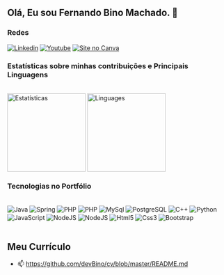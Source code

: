 ## Olá, Eu sou Fernando Bino Machado. 👋

### Redes

[![Linkedin](https://img.shields.io/badge/LinkedIn-0077B5?style=for-the-badge&logo=linkedin&logoColor=white)](https://www.linkedin.com/in/)
[![Youtube](https://img.shields.io/badge/YouTube-FF0000?style=for-the-badge&logo=youtube&logoColor=white)](https://www.youtube.com/@fernandobinomachado3876)
[![Site no Canva](https://img.shields.io/badge/Canva-%2300C4CC.svg?&style=for-the-badge&logo=Canva&logoColor=white)](https://fernando-bino-machado.my.canva.site/)

### Estatísticas sobre minhas contribuições e Principais Linguagens

<div style="display: inline_block"><br/>
    <img align="center" height="180em" alt="Estatísticas" src="https://github-readme-stats.vercel.app/api?username=devBino&include_all_commits=true&count_private=true&theme=dracula&show_icons=true">
    <img align="center" height="180em" alt="Linguages" src="https://github-readme-stats.vercel.app/api/top-langs/?username=devBino&theme=dracula&hide=html,blade,Jupyter Notebook,Less,Css,ejs,hack,roff,shell">
</div>

### Tecnologias no Portfólio

<div style="display: inline_block"><br/>
    <img align="center" alt="Java" src="https://img.shields.io/badge/Java-ED8B00?style=for-the-badge&logo=openjdk&logoColor=black">
    <img align="center" alt="Spring" src="https://img.shields.io/badge/Spring-6DB33F?style=for-the-badge&logo=spring&logoColor=white">
    <img align="center" alt="PHP" src="https://img.shields.io/badge/PHP-777BB4?style=for-the-badge&logo=php&logoColor=white">
    <img align="center" alt="PHP" src="https://img.shields.io/badge/Laravel-FF2D20?style=for-the-badge&logo=laravel&logoColor=white">
    <img align="center" alt="MySql" src="https://img.shields.io/badge/MySQL-005C84?style=for-the-badge&logo=mysql&logoColor=white">
    <img align="center" alt="PostgreSQL" src="https://img.shields.io/badge/PostgreSQL-316192?style=for-the-badge&logo=postgresql&logoColor=white">
    <img align="center" alt="C++" src="https://img.shields.io/badge/C%2B%2B-00599C?style=for-the-badge&logo=c%2B%2B&logoColor=white">
    <img align="center" alt="Python" src="https://img.shields.io/badge/Python-14354C?style=for-the-badge&logo=python&logoColor=white">
    <img align="center" alt="JavaScript" src="https://img.shields.io/badge/JavaScript-F7DF1E?style=for-the-badge&logo=javascript&logoColor=black">
    <img align="center" alt="NodeJS" src="https://img.shields.io/badge/Node.js-43853D?style=for-the-badge&logo=node.js&logoColor=white">
    <img align="center" alt="NodeJS" src="https://img.shields.io/badge/React-20232A?style=for-the-badge&logo=react&logoColor=61DAFB">
    <img align="center" alt="Html5" src="https://img.shields.io/badge/HTML5-E34F26?style=for-the-badge&logo=html5&logoColor=white">
    <img align="center" alt="Css3" src="https://img.shields.io/badge/CSS3-1572B6?style=for-the-badge&logo=css3&logoColor=white">
    <img align="center" alt="Bootstrap" src="https://img.shields.io/badge/Bootstrap-563D7C?style=for-the-badge&logo=bootstrap&logoColor=white">
</div>

<br/>

## Meu Currículo
- 📫 https://github.com/devBino/cv/blob/master/README.md
